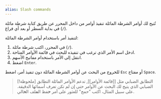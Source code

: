 ```yaml
---
alias: Slash commands
---
```


تُتيح لك أوامر الشرطة المائلة تنفيذ أوامر من داخل المحرر عن طريق كتابة شرطة مائلة (`/`) في بداية السطر أو بعد أي فراغ.

لتنفيذ أمر باستخدام أوامر الشرطة المائلة:

1. في المحرر، اكتب شرطة مائلة (`/`).
2. ادخل اسم الأمر الذي ترغب في تنفيذه للبحث في قائمة الأوامر المتاحة.
3. انتقل إلى الأمر باستخدام مفاتيح الأسهم.
4. اضغط `Enter`.

للخروج من البحث عن أوامر الشرطة المائلة دون تنفيذ أمر، اضغط `Esc` أو مفتاح `Space`.

> [!ملحوظة] التطابق الضبابي
> مثل [[قائمة الأوامر]], تدعم الأوامر المائلة التطابق الضبابي الذي يتيح لك البحث عن الأوامر حتى إن لم تكن تعرف أسمائها الدقيقة. على سبيل المثال، اكتب "حمح" للعثور على أمر **ح**فظ ال**م**لف ال**ح**الي.
